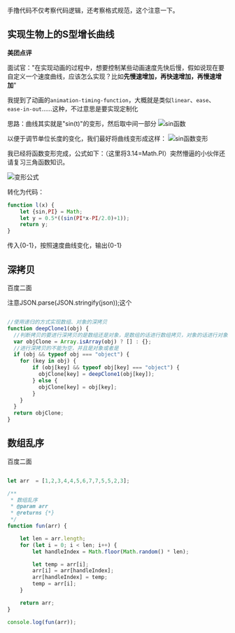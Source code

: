 
手撸代码不仅考察代码逻辑，还考察格式规范，这个注意一下。


## 实现生物上的S型增长曲线

**美团点评**

面试官："在实现动画的过程中，想要控制某些动画速度先快后慢，假如说现在要自定义一个速度曲线，应该怎么实现？比如**先慢速增加，再快速增加，再慢速增加**"

我提到了动画的`animation-timing-function`，大概就是类似`linear`、`ease`、`ease-in-out`……这种，不过意思是要实现定制化

思路：曲线其实就是"sin(t)"的变形，然后取中间一部分
![sin函数](https://s1.ax1x.com/2020/04/04/GwyBLT.jpg)

以便于调节单位长度的变化，我们最好将曲线变形成这样：
![sin函数变形](https://s1.ax1x.com/2020/04/04/G0ti8S.jpg)

我已经将函数变形完成，公式如下：（这里将3.14=Math.PI）突然懵逼的小伙伴还请复习三角函数知识。

![变形公式](https://s1.ax1x.com/2020/04/05/GBmRMV.jpg)

转化为代码：

```javascript
function l(x) {
    let {sin,PI} = Math;
    let y = 0.5*((sin(PI*x-PI/2.0)+1));
    return y;
}
```

传入{0-1}，按照速度曲线变化，输出{0-1}

## 深拷贝

百度二面

注意JSON.parse(JSON.stringify(json));这个

```javascript

//使用递归的方式实现数组、对象的深拷贝
function deepClone1(obj) {
  //判断拷贝的要进行深拷贝的是数组还是对象，是数组的话进行数组拷贝，对象的话进行对象拷贝
  var objClone = Array.isArray(obj) ? [] : {};
  //进行深拷贝的不能为空，并且是对象或者是
  if (obj && typeof obj === "object") {
    for (key in obj) {
        if (obj[key] && typeof obj[key] === "object") {
          objClone[key] = deepClone1(obj[key]);
        } else {
          objClone[key] = obj[key];
        }
    }
  }
  return objClone;
}

```

## 数组乱序

百度二面

```javascript

let arr  = [1,2,3,4,4,5,6,7,7,5,5,2,3];

/**
 * 数组乱序
 * @param arr
 * @returns {*}
 */
function fun(arr) {

    let len = arr.length;
    for (let i = 0; i < len; i++) {
        let handleIndex = Math.floor(Math.random() * len);

        let temp = arr[i];
        arr[i] = arr[handleIndex];
        arr[handleIndex] = temp;
        temp = arr[i];
    }

    return arr;
}

console.log(fun(arr));

```
